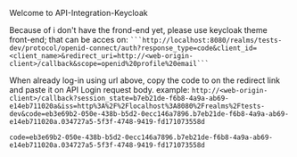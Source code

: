 Welcome to API-Integration-Keycloak

Because of i don't have the frond-end yet, please use keycloak theme front-end; that can be acces on: 
` ```http://localhost:8080/realms/tests-dev/protocol/openid-connect/auth?response_type=code&client_id=<client_name>&redirect_uri=http://<web-origin-client>/callback&scope=openid%20profile%20email``` `

When already log-in using url above, copy the code to on the redirect link and paste it on API Login request body.
example: 
``http://<web-origin-client>/callback?session_state=b7eb21de-f6b8-4a9a-ab69-e14eb711020a&iss=http%3A%2F%2Flocalhost%3A8080%2Frealms%2Ftests-dev&code=eb3e69b2-050e-438b-b5d2-0ecc146a7896.b7eb21de-f6b8-4a9a-ab69-e14eb711020a.034727a5-5f3f-4748-9419-fd171073558d``

``code=eb3e69b2-050e-438b-b5d2-0ecc146a7896.b7eb21de-f6b8-4a9a-ab69-e14eb711020a.034727a5-5f3f-4748-9419-fd171073558d``
